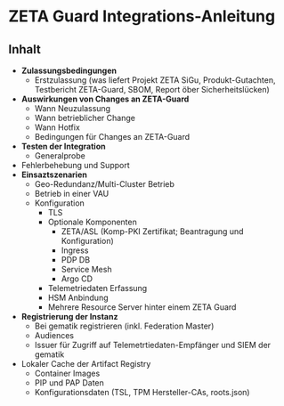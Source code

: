 # ZETA Guard Integrations-Anleitung

## Inhalt

- **Zulassungsbedingungen**
  - Erstzulassung (was liefert Projekt ZETA SiGu, Produkt-Gutachten, Testbericht ZETA-Guard, SBOM, Report öber Sicherheitslücken)
- **Auswirkungen von Changes an ZETA-Guard**
  - Wann Neuzulassung
  - Wann betrieblicher Change
  - Wann Hotfix
  - Bedingungen für Changes an ZETA-Guard
- **Testen der Integration**
  - Generalprobe
- Fehlerbehebung und Support
- **Einsaztszenarien**
  - Geo-Redundanz/Multi-Cluster Betrieb
  - Betrieb in einer VAU
  - Konfiguration
    - TLS
    - Optionale Komponenten
      - ZETA/ASL (Komp-PKI Zertifikat; Beantragung und Konfiguration)
      - Ingress
      - PDP DB
      - Service Mesh
      - Argo CD
    - Telemetriedaten Erfassung
    - HSM Anbindung
    - Mehrere Resource Server hinter einem ZETA Guard
- **Registrierung der Instanz**
  - Bei gematik registrieren (inkl. Federation Master)
  - Audiences
  - Issuer für Zugriff auf Telemetrtiedaten-Empfänger und SIEM der gematik
- Lokaler Cache der Artifact Registry
  - Container Images
  - PIP und PAP Daten
  - Konfigurationsdaten (TSL, TPM Hersteller-CAs, roots.json)
